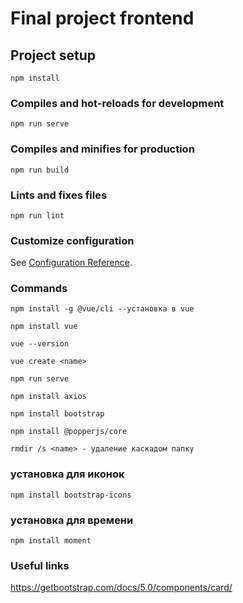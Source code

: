 # Final project frontend

## Project setup
```
npm install
```

### Compiles and hot-reloads for development
```
npm run serve
```

### Compiles and minifies for production
```
npm run build
```

### Lints and fixes files
```
npm run lint
```

### Customize configuration
See [Configuration Reference](https://cli.vuejs.org/config/).


### Commands
```
npm install -g @vue/cli --установка в vue
```

```
npm install vue
```

```
vue --version
```

```
vue create <name>
```

```
npm run serve
```

```
npm install axios
```

```
npm install bootstrap
```

```
npm install @popperjs/core
```

```
rmdir /s <name> - удаление каскадом папку
```
### установка для иконок

```
npm install bootstrap-icons 
```
### установка для времени
```
npm install moment
```

### Useful links

https://getbootstrap.com/docs/5.0/components/card/
